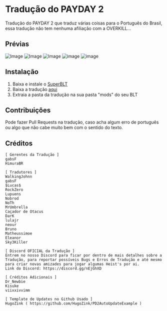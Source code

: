 # Tradução do PAYDAY 2
Tradução do PAYDAY 2 que traduz várias coisas para o Português do Brasil, essa tradução não tem nenhuma afiliação com a OVERKILL...

## Prévias
![Image](https://i.imgur.com/vzococS.png)
![Image](https://i.imgur.com/Q5CNM50.png)
![Image](https://i.imgur.com/JT6Wsb7.png)
![image](https://i.imgur.com/I2xOHt6.png)
![image](https://i.imgur.com/gQXahnW.png)

## Instalação
1. Baixa e instale o [SuperBLT](https://superblt.znix.xyz/)
2. Baixa a tradução [aqui](https://modworkshop.net/mod/24352)
3. Extraia a pasta da tradução na sua pasta "mods" do seu BLT

## Contribuições
Pode fazer Pull Requests na tradução, caso acha algum erro de português ou algo que não cabe muito bem com o sentido do texto.

## Créditos
```
[ Gerentes da Tradução ]
gabsF
HimuraBR

[ Tradutores ]
WalkingJohnn
gabsF
$Lucas$
RockZero
Lupuens
Nobrod
NoTh
MrUmbrella
Caçador de Otacus
DarK
lulajr
neour
Bruno
Matheussimoe
Eleanor
Sky3Killer

[ Discord OFICIAL da Tradução ]
Entrem no nosso Discord para ficar por dentro de mais detalhes sobre a Tradução, para reportar possíveis Bugs e Erros de Tradução e até mesmo para criar novas amizades para jogar algumas Heist's por ai.
Link do Discord: https://discord.gg/nEjGhXD

[ Créditos Adicionais ]
Dr_Newbie
Kisuke
viixxivvimm

[ Template de Updates no Github Usado ]
HugoZink ( https://github.com/HugoZink/PD2AutoUpdateExample )
```

